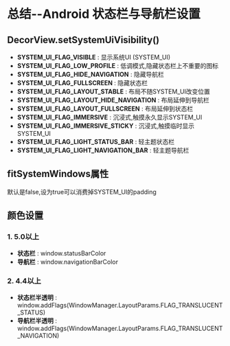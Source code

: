 # 总结--Android 状态栏与导航栏设置

## DecorView.setSystemUiVisibility()
- **SYSTEM_UI_FLAG_VISIBLE** : 显示系统UI (SYSTEM_UI)
- **SYSTEM_UI_FLAG_LOW_PROFILE** : 低调模式,隐藏状态栏上不重要的图标
- **SYSTEM_UI_FLAG_HIDE_NAVIGATION** : 隐藏导航栏
- **SYSTEM_UI_FLAG_FULLSCREEN** : 隐藏状态栏
- **SYSTEM_UI_FLAG_LAYOUT_STABLE** : 布局不随SYSTEM_UI改变位置
- **SYSTEM_UI_FLAG_LAYOUT_HIDE_NAVIGATION** : 布局延伸到导航栏
- **SYSTEM_UI_FLAG_LAYOUT_FULLSCREEN** : 布局延伸到状态栏
- **SYSTEM_UI_FLAG_IMMERSIVE** : 沉浸式,触摸永久显示SYSTEM_UI
- **SYSTEM_UI_FLAG_IMMERSIVE_STICKY** : 沉浸式,触摸临时显示SYSTEM_UI
- **SYSTEM_UI_FLAG_LIGHT_STATUS_BAR** : 轻主题状态栏
- **SYSTEM_UI_FLAG_LIGHT_NAVIGATION_BAR** : 轻主题导航栏

## fitSystemWindows属性
默认是false,设为true可以消费掉SYSTEM_UI的padding

## 颜色设置
### 1. 5.0以上
- **状态栏** : window.statusBarColor
- **导航栏** : window.navigationBarColor
### 2. 4.4以上
- **状态栏半透明** : window.addFlags(WindowManager.LayoutParams.FLAG_TRANSLUCENT_STATUS)
- **导航栏半透明** : window.addFlags(WindowManager.LayoutParams.FLAG_TRANSLUCENT_NAVIGATION)